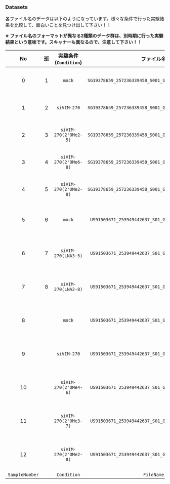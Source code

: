 ### Datasets

各ファイル名のデータは以下のようになっています。様々な条件で行った実験結果を比較して、面白いことを見つけ出して下さい！！

**※ ファイル名のフォーマットが異なる2種類のデータ群は、別時期に行った実験結果という意味です。スキャナーも異なるので、注意して下さい！！**

|No|班|実験条件(`Condition`)|ファイル名|実験日|スキャナー名|
|:-:|:-:|:-:|:-:|:-:|:-:|
|0 |1|`mock`               |`SG19378659_257236339458_S001_GE1_1200_Jun14_1_1.txt`|2021-01-21|Agilent Technologies G2600D SG19378659|
|1 |2|`siVIM-270`          |`SG19378659_257236339458_S001_GE1_1200_Jun14_1_2.txt`|2021-01-21|Agilent Technologies G2600D SG19378659|
|2 |3|`siVIM-270(2'OMe2-5)`|`SG19378659_257236339458_S001_GE1_1200_Jun14_1_3.txt`|2021-01-21|Agilent Technologies G2600D SG19378659|
|3 |4|`siVIM-270(2'OMe6-8)`|`SG19378659_257236339458_S001_GE1_1200_Jun14_1_4.txt`|2021-01-21|Agilent Technologies G2600D SG19378659|
|4 |5|`siVIM-270(2'OMe2-8)`|`SG19378659_257236339458_S001_GE1_1200_Jun14_2_1.txt`|2021-01-21|Agilent Technologies G2600D SG19378659|
|5 |6|`mock`               |`US91503671_253949442637_S01_GE1_105_Dec08_1_1.txt`|2015-06-12|Agilent Technologies Scanner G2505C US91503671|
|6 |7|`siVIM-270(LNA3-5)`  |`US91503671_253949442637_S01_GE1_105_Dec08_2_3.txt`|2015-06-12|Agilent Technologies Scanner G2505C US91503671|
|7 |8|`siVIM-270(LNA2-8)`  |`US91503671_253949442637_S01_GE1_105_Dec08_2_4.txt`|2015-06-12|Agilent Technologies Scanner G2505C US91503671|
|8 | |`mock`               |`US91503671_253949442637_S01_GE1_105_Dec08_2_1.txt`|2015-06-12|Agilent Technologies Scanner G2505C US91503671|
|9 | |`siVIM-270`          |`US91503671_253949442637_S01_GE1_105_Dec08_1_2.txt`|2015-06-12|Agilent Technologies Scanner G2505C US91503671|
|10| |`siVIM-270(2'OMe4-6)`|`US91503671_253949442637_S01_GE1_105_Dec08_1_3.txt`|2015-06-12|Agilent Technologies Scanner G2505C US91503671|
|11| |`siVIM-270(2'OMe3-7)`|`US91503671_253949442637_S01_GE1_105_Dec08_1_4.txt`|2015-06-12|Agilent Technologies Scanner G2505C US91503671|
|12| |`siVIM-270(2'OMe2-8)`|`US91503671_253949442637_S01_GE1_105_Dec08_2_2.txt`|2015-06-12|Agilent Technologies Scanner G2505C US91503671|
|`SampleNumber`||`Condition`|`FileName`|||